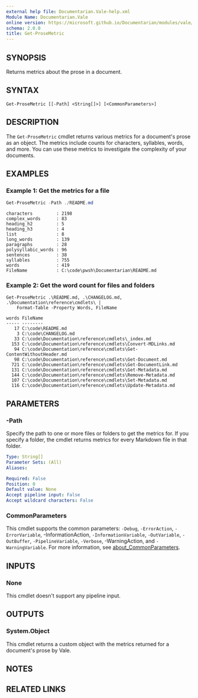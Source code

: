 ```yaml
---
external help file: Documentarian.Vale-help.xml
Module Name: Documentarian.Vale
online version: https://microsoft.github.io/Documentarian/modules/vale/reference/cmdlets/get-prosemetric
schema: 2.0.0
title: Get-ProseMetric
---
```


## SYNOPSIS

Returns metrics about the prose in a document.

## SYNTAX

```
Get-ProseMetric [[-Path] <String[]>] [<CommonParameters>]
```

## DESCRIPTION

The `Get-ProseMetric` cmdlet returns various metrics for a document's prose as an object. The
metrics include counts for characters, syllables, words, and more. You can use these metrics to
investigate the complexity of your documents.

## EXAMPLES

### Example 1: Get the metrics for a file

```powershell
Get-ProseMetric -Path ./README.md
```

```output-pwsh-list
characters         : 2198
complex_words      : 83
heading_h2         : 5
heading_h3         : 4
list               : 8
long_words         : 139
paragraphs         : 28
polysyllabic_words : 96
sentences          : 38
syllables          : 755
words              : 419
FileName           : C:\code\pwsh\Documentarian\README.md
```

### Example 2: Get the word count for files and folders

```pwsh
Get-ProseMetric .\README.md, .\CHANGELOG.md, .\Documentation\reference\cmdlets\ |
    Format-Table -Property Words, FileName
```

```output-pwsh-table
words FileName
----- --------
   17 C:\code\README.md
    3 C:\code\CHANGELOG.md
   33 C:\code\Documentation\reference\cmdlets\_index.md
  153 C:\code\Documentation\reference\cmdlets\Convert-MDLinks.md
   94 C:\code\Documentation\reference\cmdlets\Get-ContentWithoutHeader.md
   98 C:\code\Documentation\reference\cmdlets\Get-Document.md
  721 C:\code\Documentation\reference\cmdlets\Get-DocumentLink.md
  131 C:\code\Documentation\reference\cmdlets\Get-Metadata.md
  144 C:\code\Documentation\reference\cmdlets\Remove-Metadata.md
  107 C:\code\Documentation\reference\cmdlets\Set-Metadata.md
  116 C:\code\Documentation\reference\cmdlets\Update-Metadata.md
```

## PARAMETERS

### -Path

Specify the path to one or more files or folders to get the metrics for. If you specify a folder,
the cmdlet returns metrics for every Markdown file in that folder.

```yaml
Type: String[]
Parameter Sets: (All)
Aliases:

Required: False
Position: 0
Default value: None
Accept pipeline input: False
Accept wildcard characters: False
```

### CommonParameters

This cmdlet supports the common parameters: `-Debug`, `-ErrorAction`, `-ErrorVariable`,
-InformationAction, `-InformationVariable`, `-OutVariable`, `-OutBuffer`, `-PipelineVariable`,
`-Verbose`, -WarningAction, and `-WarningVariable`. For more information, see
[about_CommonParameters][acp].

## INPUTS

### None

This cmdlet doesn't support any pipeline input.

## OUTPUTS

### System.Object

This cmdlet returns a custom object with the metrics returned for a document's prose by Vale.

## NOTES

## RELATED LINKS

<!-- Link reference definitions -->
[acp]: http://go.microsoft.com/fwlink/?LinkID=113216
